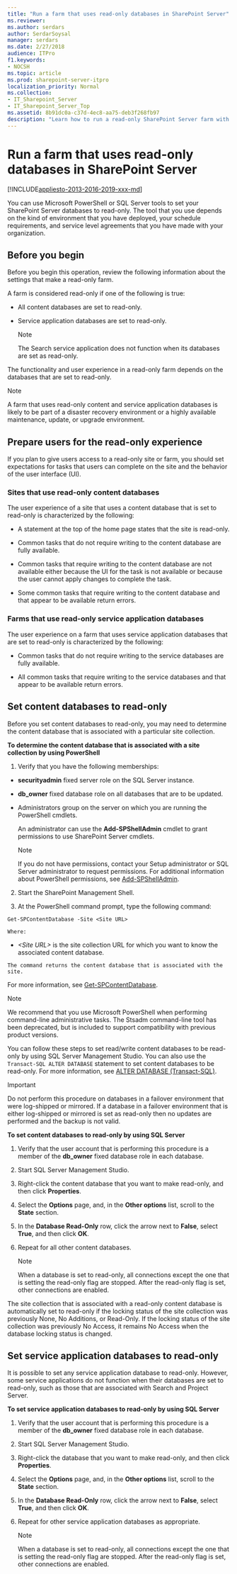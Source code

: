 ```yaml
---
title: "Run a farm that uses read-only databases in SharePoint Server"
ms.reviewer: 
ms.author: serdars
author: SerdarSoysal
manager: serdars
ms.date: 2/27/2018
audience: ITPro
f1.keywords:
- NOCSH
ms.topic: article
ms.prod: sharepoint-server-itpro
localization_priority: Normal
ms.collection:
- IT_Sharepoint_Server
- IT_Sharepoint_Server_Top
ms.assetid: 8b91dc0a-c37d-4ec8-aa75-deb3f268fb97
description: "Learn how to run a read-only SharePoint Server farm with some or all databases set as read-only."
---
```


# Run a farm that uses read-only databases in SharePoint Server

[!INCLUDE[appliesto-2013-2016-2019-xxx-md](../includes/appliesto-2013-2016-2019-xxx-md.md)]
  
You can use Microsoft PowerShell or SQL Server tools to set your SharePoint Server databases to read-only. The tool that you use depends on the kind of environment that you have deployed, your schedule requirements, and service level agreements that you have made with your organization.
  
    
## Before you begin
<a name="begin"> </a>

Before you begin this operation, review the following information about the settings that make a read-only farm.
  
A farm is considered read-only if one of the following is true: 
  
- All content databases are set to read-only.
    
- Service application databases are set to read-only.
    
    > [!NOTE]
    > The Search service application does not function when its databases are set as read-only. 
  
The functionality and user experience in a read-only farm depends on the databases that are set to read-only.
  
> [!NOTE]
> A farm that uses read-only content and service application databases is likely to be part of a disaster recovery environment or a highly available maintenance, update, or upgrade environment. 
  
## Prepare users for the read-only experience
<a name="proc1"> </a>

If you plan to give users access to a read-only site or farm, you should set expectations for tasks that users can complete on the site and the behavior of the user interface (UI).
  
### Sites that use read-only content databases
<a name="sites"> </a>

The user experience of a site that uses a content database that is set to read-only is characterized by the following:
  
- A statement at the top of the home page states that the site is read-only.
    
- Common tasks that do not require writing to the content database are fully available.
    
- Common tasks that require writing to the content database are not available either because the UI for the task is not available or because the user cannot apply changes to complete the task.
    
- Some common tasks that require writing to the content database and that appear to be available return errors.
    
### Farms that use read-only service application databases
<a name="farms"> </a>

The user experience on a farm that uses service application databases that are set to read-only is characterized by the following:
  
- Common tasks that do not require writing to the service databases are fully available.
    
- All common tasks that require writing to the service databases and that appear to be available return errors.
    
## Set content databases to read-only
<a name="proc2"> </a>

Before you set content databases to read-only, you may need to determine the content database that is associated with a particular site collection.
  
 **To determine the content database that is associated with a site collection by using PowerShell**
  
1. Verify that you have the following memberships:
    
  - **securityadmin** fixed server role on the SQL Server instance. 
    
  - **db_owner** fixed database role on all databases that are to be updated. 
    
  - Administrators group on the server on which you are running the PowerShell cmdlets.
    
    An administrator can use the **Add-SPShellAdmin** cmdlet to grant permissions to use SharePoint Server cmdlets. 
    
    > [!NOTE]
    > If you do not have permissions, contact your Setup administrator or SQL Server administrator to request permissions. For additional information about PowerShell permissions, see [Add-SPShellAdmin](/powershell/module/sharepoint-server/Add-SPShellAdmin?view=sharepoint-ps). 
  
2. Start the SharePoint Management Shell.
    
3. At the PowerShell command prompt, type the following command:
    
  ```
  Get-SPContentDatabase -Site <Site URL>
  ```

    Where:
    
  -  _\<Site URL\>_ is the site collection URL for which you want to know the associated content database. 
    
    The command returns the content database that is associated with the site.
    
For more information, see [Get-SPContentDatabase](/powershell/module/sharepoint-server/Get-SPContentDatabase?view=sharepoint-ps).
  
> [!NOTE]
> We recommend that you use Microsoft PowerShell when performing command-line administrative tasks. The Stsadm command-line tool has been deprecated, but is included to support compatibility with previous product versions.
  
You can follow these steps to set read/write content databases to be read-only by using SQL Server Management Studio. You can also use the  `Transact-SQL ALTER DATABASE` statement to set content databases to be read-only. For more information, see [ALTER DATABASE (Transact-SQL)](https://go.microsoft.com/fwlink/p/?LinkID=717355&amp;clcid=0x409).
  
> [!IMPORTANT]
> Do not perform this procedure on databases in a failover environment that were log-shipped or mirrored. If a database in a failover environment that is either log-shipped or mirrored is set as read-only then no updates are performed and the backup is not valid.
  
 **To set content databases to read-only by using SQL Server**
  
1. Verify that the user account that is performing this procedure is a member of the **db_owner** fixed database role in each database. 
    
2. Start SQL Server Management Studio.
    
3. Right-click the content database that you want to make read-only, and then click **Properties**.
    
4. Select the **Options** page, and, in the **Other options** list, scroll to the **State** section. 
    
5. In the **Database Read-Only** row, click the arrow next to **False**, select **True**, and then click **OK**.
    
6. Repeat for all other content databases.
    
    > [!NOTE]
    > When a database is set to read-only, all connections except the one that is setting the read-only flag are stopped. After the read-only flag is set, other connections are enabled. 
  
The site collection that is associated with a read-only content database is automatically set to read-only if the locking status of the site collection was previously None, No Additions, or Read-Only. If the locking status of the site collection was previously No Access, it remains No Access when the database locking status is changed.
  
## Set service application databases to read-only
<a name="proc3"> </a>

It is possible to set any service application database to read-only. However, some service applications do not function when their databases are set to read-only, such as those that are associated with Search and Project Server.
  
 **To set service application databases to read-only by using SQL Server**
  
1. Verify that the user account that is performing this procedure is a member of the **db_owner** fixed database role in each database. 
    
2. Start SQL Server Management Studio.
    
3. Right-click the database that you want to make read-only, and then click **Properties**.
    
4. Select the **Options** page, and, in the **Other options** list, scroll to the **State** section. 
    
5. In the **Database Read-Only** row, click the arrow next to **False**, select **True**, and then click **OK**.
    
6. Repeat for other service application databases as appropriate. 
    
    > [!NOTE]
    > When a database is set to read-only, all connections except the one that is setting the read-only flag are stopped. After the read-only flag is set, other connections are enabled. 
  

